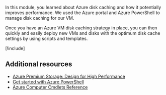 In this module, you learned about Azure disk caching and how it potentially improves performance. We used the Azure portal and Azure PowerShell to manage disk caching for our VM.

Once you have an Azure VM disk caching strategy in place, you can then quickly and easily deploy new VMs and disks with the optimum disk cache settings by using scripts and templates.

[!include[](../../../includes/azure-sandbox-cleanup.md)]

## Additional resources

- [Azure Premium Storage: Design for High Performance](/azure/virtual-machines/windows/premium-storage-performance)
- [Get started with Azure PowerShell](/powershell/azure/get-started-azureps)
- [Azure Computer Cmdlets Reference](/powershell/module/azurerm.compute#vm_disks)